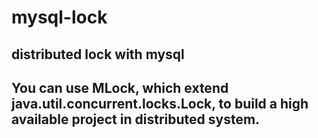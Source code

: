 # mysql-lock
## distributed lock with mysql
## You can use MLock, which extend java.util.concurrent.locks.Lock, to build a high available project in distributed system. 